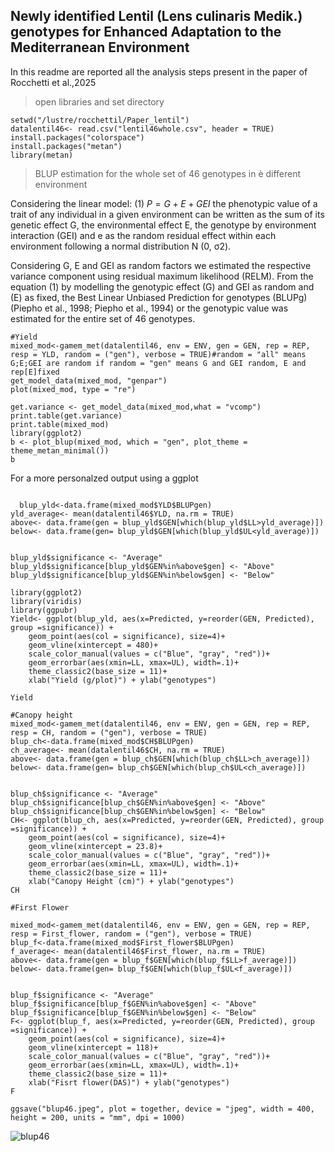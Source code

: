 
## Newly identified Lentil (Lens culinaris Medik.) genotypes for Enhanced Adaptation to the Mediterranean Environment 
In this readme are reported all the analysis steps present in the paper of Rocchetti et al.,2025

> open libraries and set directory
```
setwd("/lustre/rocchettil/Paper_lentil")
datalentil46<- read.csv("lentil46whole.csv", header = TRUE)
install.packages("colorspace")
install.packages("metan")
library(metan)
```

> BLUP estimation for the whole set of 46 genotypes in è different environment

Considering the linear model:
 (1) $P = G + E + GEI$
the phenotypic value of a trait of any individual in a given environment can be written as the sum of its genetic effect G, the environmental effect E, the genotype by environment interaction (GEI) and e as the random residual effect within each environment following a normal distribution N (0, σ2).

Considering G, E and GEI as random factors we estimated the respective variance component using residual maximum likelihood (RELM).
From the equation (1) by modelling the genotypic effect (G) and GEI as random and (E) as fixed, the Best Linear Unbiased Prediction for genotypes (BLUPg) (Piepho et al., 1998; Piepho et al., 1994) or the genotypic value was estimated for the entire set of 46 genotypes.  
```
#Yield
mixed_mod<-gamem_met(datalentil46, env = ENV, gen = GEN, rep = REP, resp = YLD, random = ("gen"), verbose = TRUE)#random = "all" means G;E;GEI are random if random = "gen" means G and GEI random, E and rep[E]fixed 
get_model_data(mixed_mod, "genpar")
plot(mixed_mod, type = "re")

get.variance <- get_model_data(mixed_mod,what = "vcomp")
print.table(get.variance)
print.table(mixed_mod)
library(ggplot2)
b <- plot_blup(mixed_mod, which = "gen", plot_theme = theme_metan_minimal())
b
```
For a more personalzed output using a ggplot
```

  blup_yld<-data.frame(mixed_mod$YLD$BLUPgen)
yld_average<- mean(datalentil46$YLD, na.rm = TRUE)
above<- data.frame(gen = blup_yld$GEN[which(blup_yld$LL>yld_average)])
below<- data.frame(gen= blup_yld$GEN[which(blup_yld$UL<yld_average)])


blup_yld$significance <- "Average"
blup_yld$significance[blup_yld$GEN%in%above$gen] <- "Above"
blup_yld$significance[blup_yld$GEN%in%below$gen] <- "Below"

library(ggplot2)
library(viridis)
library(ggpubr)
Yield<- ggplot(blup_yld, aes(x=Predicted, y=reorder(GEN, Predicted), group =significance)) + 
    geom_point(aes(col = significance), size=4)+
    geom_vline(xintercept = 480)+
    scale_color_manual(values = c("Blue", "gray", "red"))+
    geom_errorbar(aes(xmin=LL, xmax=UL), width=.1)+
    theme_classic2(base_size = 11)+
    xlab("Yield (g/plot)") + ylab("genotypes")

Yield

#Canopy height
mixed_mod<-gamem_met(datalentil46, env = ENV, gen = GEN, rep = REP, resp = CH, random = ("gen"), verbose = TRUE)
blup_ch<-data.frame(mixed_mod$CH$BLUPgen)
ch_average<- mean(datalentil46$CH, na.rm = TRUE)
above<- data.frame(gen = blup_ch$GEN[which(blup_ch$LL>ch_average)])
below<- data.frame(gen= blup_ch$GEN[which(blup_ch$UL<ch_average)])


blup_ch$significance <- "Average"
blup_ch$significance[blup_ch$GEN%in%above$gen] <- "Above"
blup_ch$significance[blup_ch$GEN%in%below$gen] <- "Below"
CH<- ggplot(blup_ch, aes(x=Predicted, y=reorder(GEN, Predicted), group =significance)) + 
    geom_point(aes(col = significance), size=4)+
    geom_vline(xintercept = 23.8)+
    scale_color_manual(values = c("Blue", "gray", "red"))+
    geom_errorbar(aes(xmin=LL, xmax=UL), width=.1)+
    theme_classic2(base_size = 11)+
    xlab("Canopy Height (cm)") + ylab("genotypes")
CH

#First Flower

mixed_mod<-gamem_met(datalentil46, env = ENV, gen = GEN, rep = REP, resp = First_flower, random = ("gen"), verbose = TRUE)
blup_f<-data.frame(mixed_mod$First_flower$BLUPgen)
f_average<- mean(datalentil46$First_flower, na.rm = TRUE)
above<- data.frame(gen = blup_f$GEN[which(blup_f$LL>f_average)])
below<- data.frame(gen= blup_f$GEN[which(blup_f$UL<f_average)])


blup_f$significance <- "Average"
blup_f$significance[blup_f$GEN%in%above$gen] <- "Above"
blup_f$significance[blup_f$GEN%in%below$gen] <- "Below"
F<- ggplot(blup_f, aes(x=Predicted, y=reorder(GEN, Predicted), group =significance)) + 
    geom_point(aes(col = significance), size=4)+
    geom_vline(xintercept = 118)+
    scale_color_manual(values = c("Blue", "gray", "red"))+
    geom_errorbar(aes(xmin=LL, xmax=UL), width=.1)+
    theme_classic2(base_size = 11)+
    xlab("Fisrt flower(DAS)") + ylab("genotypes")
F

ggsave("blup46.jpeg", plot = together, device = "jpeg", width = 400, height = 200, units = "mm", dpi = 1000)

```

![blup46](https://github.com/user-attachments/assets/e391481e-6473-4d72-acfc-51f29bf4c019)



